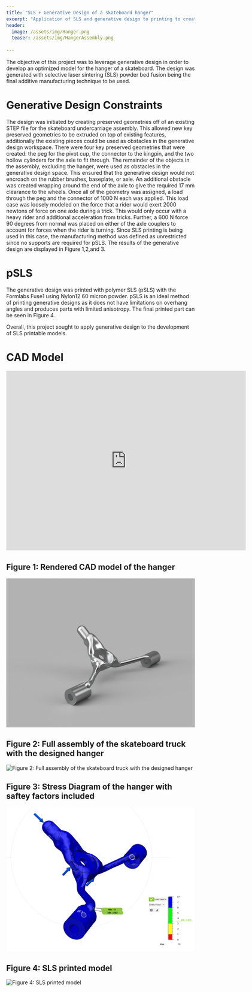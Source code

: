 ```yaml
---
title: "SLS + Generative Design of a skateboard hanger"
excerpt: "Application of SLS and generative design to printing to create a skateboard hanger"
header:
  image: /assets/img/Hanger.png
  teaser: /assets/img/HangerAssembly.png
   
---
```


The objective of this project was to leverage generative design in order to develop an optimized model for the hanger of a skateboard. The design was generated with selective laser sintering  (SLS) powder bed fusion being the final additive manufacturing technique to be used. 

# Generative Design Constraints

The design was initiated by creating preserved geometries off of an existing STEP file for the skateboard undercarriage assembly. This allowed new key preserved geometries to be extruded on top of existing features, additionally the existing pieces could be used as obstacles in the generative design workspace. There were four key preserved geometries that were created: the peg for the pivot cup, the connector to the kingpin, and the two hollow cylinders for the axle to fit through. The remainder of the objects in the assembly, excluding the hanger, were used as obstacles in the generative design space. This ensured that the generative design would not encroach on the rubber brushes, baseplate, or axle. An additional obstacle was created wrapping around the end of the axle to give the required 17 mm clearance to the wheels. Once all of the geometry was assigned, a load through the peg and the connector of 1000 N each was applied. This load case was loosely modeled on the force that a rider would exert  2000 newtons of force on one axle during a trick. This would only occur with a heavy rider and additional acceleration from tricks. Further, a 600 N force 90 degrees from normal was placed on either of the axle couplers to account for forces when the rider is turning. Since SLS printing is being used in this case, the manufacturing method was defined as unrestricted since no supports are required for pSLS. The results of the generative design are displayed in Figure 1,2,and 3. 

# pSLS

The generative design was printed with polymer SLS (pSLS) with the Formlabs Fuse1 using Nylon12 60 micron powder. pSLS is an ideal method of printing generative designs as it does not have limitations on overhang angles and produces parts with limited anisotropy. The final printed part can be seen in Figure 4.


Overall, this project sought to apply generative design to the development of SLS printable models. 


# CAD Model
<iframe src="https://vanderbilt643.autodesk360.com/shares/public/SH512d4QTec90decfa6e5f43cc7128a5806f?mode=embed" width="640" height="480" allowfullscreen="true" webkitallowfullscreen="true" mozallowfullscreen="true"  frameborder="0"></iframe>

## Figure 1: Rendered CAD model of the hanger

![Figure 1: Rendered CAD model of the hanger)](/assets/img/Hanger.png)

## Figure 2: Full assembly of the skateboard truck with the designed hanger
![Figure 2: Full assembly of the skateboard truck with the designed hanger](/assets/img/HangerAssemby.png)

## Figure 3: Stress Diagram of the hanger with saftey factors included
![Figure 3: Stress Diagram of the hanger with saftey factors included](/assets/img/StressDiagramHanger.png)


## Figure 4: SLS printed model
![Figure 4: SLS printed model](/assets/img/Fluidic1.jpg)



